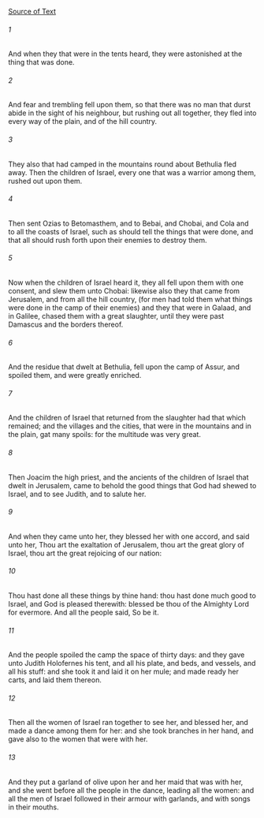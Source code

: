 [Source of Text](https://github.com/scrollmapper/bible_databases_deuterocanonical)

###### 1
And when they that were in the tents heard, they were astonished at the thing that was done.

###### 2
And fear and trembling fell upon them, so that there was no man that durst abide in the sight of his neighbour, but rushing out all together, they fled into every way of the plain, and of the hill country.

###### 3
They also that had camped in the mountains round about Bethulia fled away. Then the children of Israel, every one that was a warrior among them, rushed out upon them.

###### 4
Then sent Ozias to Betomasthem, and to Bebai, and Chobai, and Cola and to all the coasts of Israel, such as should tell the things that were done, and that all should rush forth upon their enemies to destroy them.

###### 5
Now when the children of Israel heard it, they all fell upon them with one consent, and slew them unto Chobai: likewise also they that came from Jerusalem, and from all the hill country, (for men had told them what things were done in the camp of their enemies) and they that were in Galaad, and in Galilee, chased them with a great slaughter, until they were past Damascus and the borders thereof.

###### 6
And the residue that dwelt at Bethulia, fell upon the camp of Assur, and spoiled them, and were greatly enriched.

###### 7
And the children of Israel that returned from the slaughter had that which remained; and the villages and the cities, that were in the mountains and in the plain, gat many spoils: for the multitude was very great.

###### 8
Then Joacim the high priest, and the ancients of the children of Israel that dwelt in Jerusalem, came to behold the good things that God had shewed to Israel, and to see Judith, and to salute her.

###### 9
And when they came unto her, they blessed her with one accord, and said unto her, Thou art the exaltation of Jerusalem, thou art the great glory of Israel, thou art the great rejoicing of our nation:

###### 10
Thou hast done all these things by thine hand: thou hast done much good to Israel, and God is pleased therewith: blessed be thou of the Almighty Lord for evermore. And all the people said, So be it.

###### 11
And the people spoiled the camp the space of thirty days: and they gave unto Judith Holofernes his tent, and all his plate, and beds, and vessels, and all his stuff: and she took it and laid it on her mule; and made ready her carts, and laid them thereon.

###### 12
Then all the women of Israel ran together to see her, and blessed her, and made a dance among them for her: and she took branches in her hand, and gave also to the women that were with her.

###### 13
And they put a garland of olive upon her and her maid that was with her, and she went before all the people in the dance, leading all the women: and all the men of Israel followed in their armour with garlands, and with songs in their mouths.